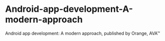 # Android-app-development-A-modern-approach
Android app development: A modern approach, published by Orange, AVA™
